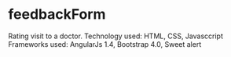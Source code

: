 # feedbackForm
Rating visit to a doctor.
Technology used: HTML, CSS, Javasccript
Frameworks used: AngularJs 1.4, Bootstrap 4.0, Sweet alert

